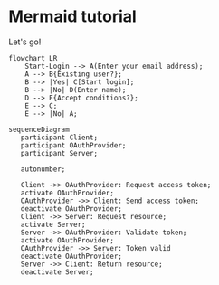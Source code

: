 <!---
Exercises for YouTube introductory video: "Mermaid JS: Finally There's A Great UML & Diagram Drawing Tool"; https://youtu.be/JiQmpA474BY
-->

# Mermaid tutorial

Let's go!

```mermaid
flowchart LR
    Start-Login --> A(Enter your email address);
    A --> B{Existing user?};
    B --> |Yes| C[Start login];
    B --> |No| D(Enter name);
    D --> E{Accept conditions?};
    E --> C;
    E --> |No| A;
```

```mermaid
sequenceDiagram
   participant Client;
   participant OAuthProvider;
   participant Server;

   autonumber;

   Client ->> OAuthProvider: Request access token;
   activate OAuthProvider;
   OAuthProvider ->> Client: Send access token;
   deactivate OAuthProvider;
   Client ->> Server: Request resource;
   activate Server;
   Server ->> OAuthProvider: Validate token;
   activate OAuthProvider;
   OAuthProvider ->> Server: Token valid
   deactivate OAuthProvider;
   Server ->> Client: Return resource;
   deactivate Server;
```